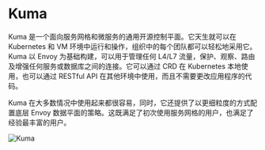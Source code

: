 # Kuma

Kuma 是一个面向服务网格和微服务的通用开源控制平面。它天生就可以在 Kubernetes 和 VM 环境中运行和操作，组织中的每个团队都可以轻松地采用它。Kuma 以 Envoy 为基础构建，可以用于管理任何 L4/L7 流量，保护、观察、路由及增强任何服务或数据库之间的连接。它可以通过 CRD 在 Kubernetes 本地使用，也可以通过 RESTful API 在其他环境中使用，而且不需要更改应用程序的代码。

Kuma 在大多数情况中使用起来都很容易，同时，它还提供了以更细粒度的方式配置底层 Envoy 数据平面的策略。这既满足了初次使用服务网格的用户，也满足了经验最丰富的用户。

![Kuma](https://s2.ax1x.com/2019/10/27/Kyn0Vs.jpg)
